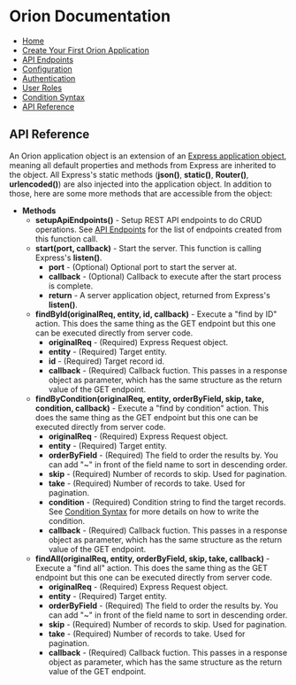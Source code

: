 # Orion Documentation

- [Home](https://ctjong.github.io/orion)
- [Create Your First Orion Application](https://ctjong.github.io/orion/docs/create-your-first-orion-application)
- [API Endpoints](https://ctjong.github.io/orion/docs/api-endpoints)
- [Configuration](https://ctjong.github.io/orion/docs/configuration)
- [Authentication](https://ctjong.github.io/orion/docs/authentication)
- [User Roles](https://ctjong.github.io/orion/docs/user-roles)
- [Condition Syntax](https://ctjong.github.io/orion/docs/condition-syntax)
- [API Reference](https://ctjong.github.io/orion/docs/api-reference)

## API Reference

An Orion application object is an extension of an [Express application object](https://expressjs.com/en/4x/api.html#app), meaning all default properties and methods  from Express are inherited to the object. All Express's static methods (**json()**, **static()**, **Router()**, **urlencoded()**) are also injected into the application object. In addition to those, here are some more methods that are accessible from the object:

- **Methods**
    - **setupApiEndpoints()** - Setup REST API endpoints to do CRUD operations. See [API Endpoints](#api-endpoints) for the list of endpoints created from this function call.
    - **start(port, callback)** - Start the server. This function is calling Express's **listen()**.
        - **port** - (Optional) Optional port to start the server at.
        - **callback** - (Optional) Callback to execute after the start process is complete.
        - **return** - A server application object, returned from Express's **listen()**.
    - **findById(originalReq, entity, id, callback)** - Execute a "find by ID" action. This does the same thing as the GET endpoint but this one can be executed directly from server code.
        - **originalReq** - (Required) Express Request object.
        - **entity** - (Required) Target entity.
        - **id** - (Required) Target record id.
        - **callback** - (Required) Callback fuction. This passes in a response object as parameter, which has the same structure as the return value of the GET endpoint.
    - **findByCondition(originalReq, entity, orderByField, skip, take, condition, callback)** - Execute a "find by condition" action. This does the same thing as the GET endpoint but this one can be executed directly from server code.
        - **originalReq** - (Required) Express Request object.
        - **entity** - (Required) Target entity.
        - **orderByField** - (Required) The field to order the results by. You can add "~" in front of the field name to sort in descending order.
        - **skip** - (Required) Number of records to skip. Used for pagination.
        - **take** - (Required) Number of records to take. Used for pagination.
        - **condition** - (Required) Condition string to find the target records. See [Condition Syntax](#condition-syntax) for more details on how to write the condition.
        - **callback** - (Required) Callback fuction. This passes in a response object as parameter, which has the same structure as the return value of the GET endpoint.
    - **findAll(originalReq, entity, orderByField, skip, take, callback)** - Execute a "find all" action. This does the same thing as the GET endpoint but this one can be executed directly from server code.
        - **originalReq** - (Required) Express Request object.
        - **entity** - (Required) Target entity.
        - **orderByField** - (Required) The field to order the results by. You can add "~" in front of the field name to sort in descending order.
        - **skip** - (Required) Number of records to skip. Used for pagination.
        - **take** - (Required) Number of records to take. Used for pagination.
        - **callback** - (Required) Callback fuction. This passes in a response object as parameter, which has the same structure as the return value of the GET endpoint.